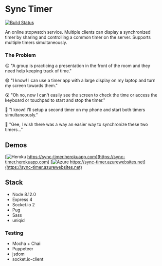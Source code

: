 # Sync Timer

[![Build Status](https://travis-ci.com/mstop4/sync-timer.svg?branch=master)](https://travis-ci.com/mstop4/sync-timer)

An online stopwatch service. Multiple clients can display a synchronized timer by sharing and controlling a common timer on the server. Supports multiple timers simultaneously.

### The Problem

😐 "A group is practicing a presentation in the front of the room and they need help keeping track of time."

😄 "I know! I can use a timer app with a large display on my laptop and turn my screen towards them."

😲 "Oh no, now I can't easily see the screen to check the time or access the keyboard or touchpad to start and stop the timer."

🙂 "I know! I'll setup a second timer on my phone and start both timers simultaneously."

🤔 "Gee, I wish there was a way an easier way to synchronize these two timers..."

## Demos

[![Heroku](https://img.shields.io/website-up-down-green-red/https/sync-timer.herokuapp.com.svg?label=) https://sync-timer.herokuapp.com](https://sync-timer.herokuapp.com)
[![Azure](https://img.shields.io/website-up-down-green-red/https/sync-timer.azurewebsites.net.svg?label=) https://sync-timer.azurewebsites.net](https://sync-timer.azurewebsites.net)

## Stack

* Node 8.12.0
* Express 4
* Socke<span>t.io</span> 2
* Pug
* Sass
* uniqid

### Testing

* Mocha + Chai
* Puppeteer
* jsdom
* socket.io-client
